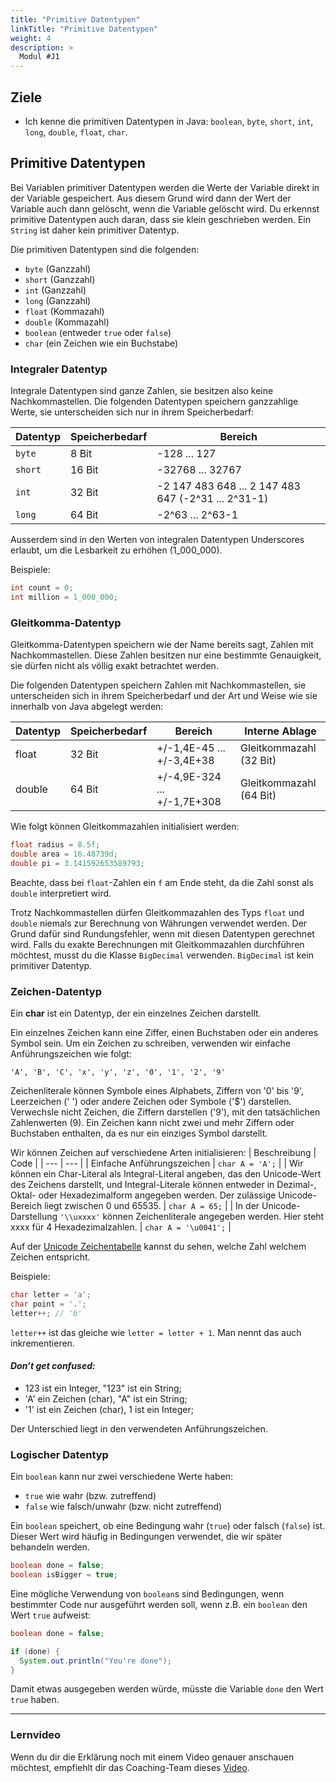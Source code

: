 ```yaml
---
title: "Primitive Datentypen"
linkTitle: "Primitive Datentypen"
weight: 4
description: >
  Modul #J1
---
```


## Ziele
* Ich kenne die primitiven Datentypen in Java: `boolean`, `byte`, `short`, `int`, `long`, `double`, `float`, `char`.


## Primitive Datentypen
Bei Variablen primitiver Datentypen werden die Werte der Variable direkt in der Variable gespeichert. Aus diesem Grund wird dann der Wert der Variable auch dann gelöscht, wenn die Variable gelöscht wird.
Du erkennst primitive Datentypen auch daran, dass sie klein geschrieben werden. Ein `String` ist daher kein primitiver Datentyp.

Die primitiven Datentypen sind die folgenden:

* `byte` (Ganzzahl)
* `short` (Ganzzahl)
* `int` (Ganzzahl)
* `long` (Ganzzahl)
* `float` (Kommazahl)
* `double` (Kommazahl)
* `boolean` (entweder `true` oder `false`)
* `char` (ein Zeichen wie ein Buchstabe)

### Integraler Datentyp
Integrale Datentypen sind ganze Zahlen, sie besitzen also keine Nachkommastellen.
Die folgenden Datentypen speichern ganzzahlige Werte, sie unterscheiden sich nur in ihrem Speicherbedarf:

| Datentyp  | Speicherbedarf  | Bereich                                               |
| --------- | --------------- | ----------------------------------------------------- |
| `byte`    | 8 Bit           | -128 ... 127                                          |
| `short`   | 16 Bit          | -32768 ... 32767                                      |
| `int`     | 32 Bit          | -2 147 483 648 ... 2 147 483 647 (-2^31 ...  2^31-1)  |
| `long`    | 64 Bit          | -2^63 ... 2^63-1                                      |

Ausserdem sind in den Werten von integralen Datentypen Underscores erlaubt, um die Lesbarkeit zu erhöhen (1_000_000).

Beispiele:
```java
int count = 0;
int million = 1_000_000;
```

### Gleitkomma-Datentyp
Gleitkomma-Datentypen speichern wie der Name bereits sagt, Zahlen mit Nachkommastellen. Diese Zahlen besitzen nur eine bestimmte Genauigkeit, sie dürfen nicht als völlig exakt betrachtet werden.

Die folgenden Datentypen speichern Zahlen mit Nachkommastellen, sie unterscheiden sich in ihrem Speicherbedarf und der Art und Weise wie sie innerhalb von Java abgelegt werden:

| Datentyp  | Speicherbedarf  | Bereich                     | Interne Ablage          |
| --------- | --------------- | --------------------------- |-------------------------|
| float     | 32 Bit          | +/-1,4E-45 ... +/-3,4E+38   | Gleitkommazahl (32 Bit) |
| double    | 64 Bit          | +/-4,9E-324 ... +/-1,7E+308 | Gleitkommazahl (64 Bit) |

Wie folgt können Gleitkommazahlen initialisiert werden:

```java
float radius = 8.5f;
double area = 16.48739d;
double pi = 3.141592653589793;
```

Beachte, dass bei `float`-Zahlen ein `f` am Ende steht, da die Zahl sonst als `double` interpretiert wird.

Trotz Nachkommastellen dürfen Gleitkommazahlen des Typs `float` und `double` niemals zur Berechnung von Währungen verwendet werden. 
Der Grund dafür sind Rundungsfehler, wenn mit diesen Datentypen gerechnet wird. Falls du exakte Berechnungen mit Gleitkommazahlen durchführen möchtest, musst du die Klasse `BigDecimal` verwenden. `BigDecimal` ist kein primitiver Datentyp.

### Zeichen-Datentyp

Ein **char** ist ein Datentyp, der ein einzelnes Zeichen darstellt.

Ein einzelnes Zeichen kann eine Ziffer, einen Buchstaben oder ein anderes Symbol sein. Um ein Zeichen zu schreiben, verwenden wir einfache Anführungszeichen wie folgt:
```
'A', 'B', 'C', 'x', 'y', 'z', '0', '1', '2', '9'
```

Zeichenliterale können Symbole eines Alphabets, Ziffern von '0' bis '9', Leerzeichen (' ') oder andere Zeichen oder Symbole ('$') darstellen. Verwechsle nicht Zeichen, die Ziffern darstellen ('9'), mit den tatsächlichen Zahlenwerten (9).
Ein Zeichen kann nicht zwei und mehr Ziffern oder Buchstaben enthalten, da es nur ein einziges Symbol darstellt.

Wir können Zeichen auf verschiedene Arten initialisieren:
| Beschreibung | Code |
| --- | --- |
| Einfache Anführungszeichen | ```char A = 'A';``` |
| Wir können ein Char-Literal als Integral-Literal angeben, das den Unicode-Wert des Zeichens darstellt, und Integral-Literale können entweder in Dezimal-, Oktal- oder Hexadezimalform angegeben werden. Der zulässige Unicode-Bereich liegt zwischen 0 und 65535. | ```char A = 65;``` |
| In der Unicode-Darstellung ```'\\uxxxx'``` können Zeichenliterale angegeben werden. Hier steht xxxx für 4 Hexadezimalzahlen. | ```char A = '\u0041';``` |

Auf der [Unicode Zeichentabelle](https://symbl.cc/de/unicode-table/#latin-extended-a) kannst du sehen, welche Zahl welchem Zeichen entspricht.

Beispiele:
```java
char letter = 'a';
char point = '.';
letter++; // 'b'
```

`letter++` ist das gleiche wie `letter = letter + 1`. Man nennt das auch inkrementieren.

#### _Don’t get confused:_
* 123 ist ein Integer, "123" ist ein String;
* 'A' ein Zeichen (char), "A" ist ein String;
* '1' ist ein Zeichen (char), 1 ist ein Integer;

Der Unterschied liegt in den verwendeten Anführungszeichen.

### Logischer Datentyp

Ein `boolean` kann nur zwei verschiedene Werte haben:
* `true` wie wahr (bzw. zutreffend)
* `false` wie falsch/unwahr (bzw. nicht zutreffend)

Ein `boolean` speichert, ob eine Bedingung wahr (`true`) oder falsch (`false`) ist. Dieser Wert wird häufig in Bedingungen verwendet, die wir später behandeln werden.

```java
boolean done = false;
boolean isBigger = true;
```

Eine mögliche Verwendung von `boolean`s sind Bedingungen, wenn bestimmter Code nur ausgeführt werden soll, wenn z.B. ein `boolean` den Wert `true` aufweist:

```java
boolean done = false;

if (done) {
  System.out.println("You're done");
}
```

Damit etwas ausgegeben werden würde, müsste die Variable `done` den Wert `true` haben.

---

### Lernvideo
Wenn du dir die Erklärung noch mit einem Video genauer anschauen möchtest, empfiehlt dir das Coaching-Team dieses
[Video](https://www.youtube.com/watch?v=NSeJhsah-hE).